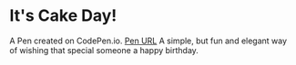 # It's Cake Day!

A Pen created on CodePen.io. [Pen URL](https://codepen.io/bdreslin02/pen/OJMOpEr)
A simple, but fun and elegant way of wishing that special someone a happy birthday. 
